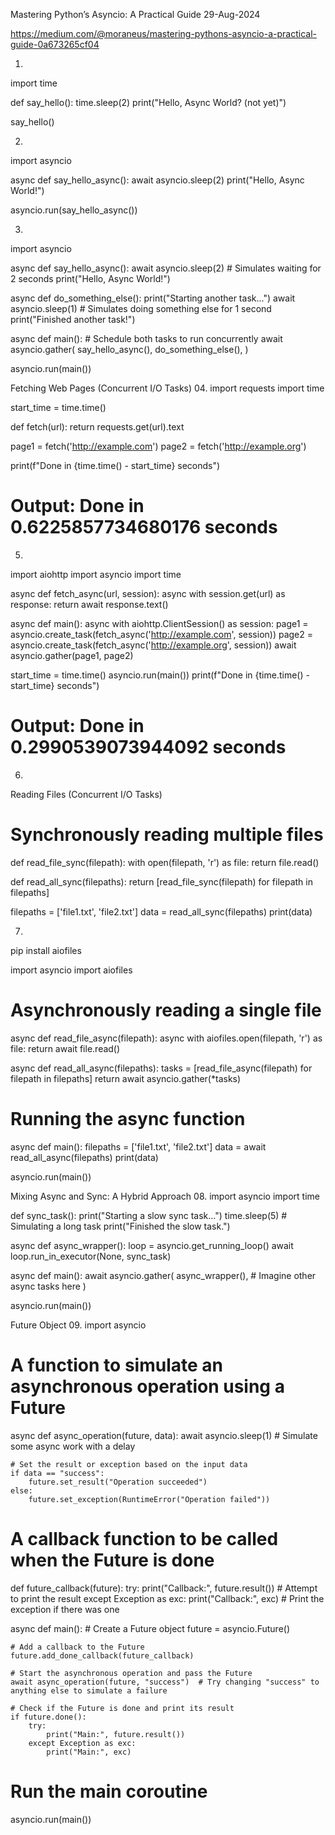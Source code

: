 Mastering Python’s Asyncio: A Practical Guide
29-Aug-2024

https://medium.com/@moraneus/mastering-pythons-asyncio-a-practical-guide-0a673265cf04


01.
import time

def say_hello():
    time.sleep(2)
    print("Hello, Async World? (not yet)")

say_hello()



02.
import asyncio

async def say_hello_async():
    await asyncio.sleep(2)
    print("Hello, Async World!")

asyncio.run(say_hello_async())



03.
import asyncio

async def say_hello_async():
    await asyncio.sleep(2)  # Simulates waiting for 2 seconds
    print("Hello, Async World!")

async def do_something_else():
    print("Starting another task...")
    await asyncio.sleep(1)  # Simulates doing something else for 1 second
    print("Finished another task!")

async def main():
    # Schedule both tasks to run concurrently
    await asyncio.gather(
        say_hello_async(),
        do_something_else(),
    )

asyncio.run(main())



Fetching Web Pages (Concurrent I/O Tasks)
04.
import requests
import time

start_time = time.time()

def fetch(url):
    return requests.get(url).text

page1 = fetch('http://example.com')
page2 = fetch('http://example.org')

print(f"Done in {time.time() - start_time} seconds")

# Output: Done in 0.6225857734680176 seconds



05.
import aiohttp
import asyncio
import time

async def fetch_async(url, session):
    async with session.get(url) as response:
        return await response.text()

async def main():
    async with aiohttp.ClientSession() as session:
        page1 = asyncio.create_task(fetch_async('http://example.com', session))
        page2 = asyncio.create_task(fetch_async('http://example.org', session))
        await asyncio.gather(page1, page2)

start_time = time.time()
asyncio.run(main())
print(f"Done in {time.time() - start_time} seconds")

# Output: Done in 0.2990539073944092 seconds



06.
Reading Files (Concurrent I/O Tasks)
# Synchronously reading multiple files
def read_file_sync(filepath):
    with open(filepath, 'r') as file:
        return file.read()

def read_all_sync(filepaths):
    return [read_file_sync(filepath) for filepath in filepaths]

filepaths = ['file1.txt', 'file2.txt']
data = read_all_sync(filepaths)
print(data)


07.
pip install aiofiles

import asyncio
import aiofiles

# Asynchronously reading a single file
async def read_file_async(filepath):
    async with aiofiles.open(filepath, 'r') as file:
        return await file.read()

async def read_all_async(filepaths):
    tasks = [read_file_async(filepath) for filepath in filepaths]
    return await asyncio.gather(*tasks)

# Running the async function
async def main():
    filepaths = ['file1.txt', 'file2.txt']
    data = await read_all_async(filepaths)
    print(data)

asyncio.run(main())




Mixing Async and Sync: A Hybrid Approach
08.
import asyncio
import time

def sync_task():
    print("Starting a slow sync task...")
    time.sleep(5)  # Simulating a long task
    print("Finished the slow task.")

async def async_wrapper():
    loop = asyncio.get_running_loop()
    await loop.run_in_executor(None, sync_task)

async def main():
    await asyncio.gather(
        async_wrapper(),
        # Imagine other async tasks here
    )

asyncio.run(main())



Future Object
09.
import asyncio

# A function to simulate an asynchronous operation using a Future
async def async_operation(future, data):
    await asyncio.sleep(1)  # Simulate some async work with a delay
    
    # Set the result or exception based on the input data
    if data == "success":
        future.set_result("Operation succeeded")
    else:
        future.set_exception(RuntimeError("Operation failed"))

# A callback function to be called when the Future is done
def future_callback(future):
    try:
        print("Callback:", future.result())  # Attempt to print the result
    except Exception as exc:
        print("Callback:", exc)  # Print the exception if there was one

async def main():
    # Create a Future object
    future = asyncio.Future()
    
    # Add a callback to the Future
    future.add_done_callback(future_callback)
    
    # Start the asynchronous operation and pass the Future
    await async_operation(future, "success")  # Try changing "success" to anything else to simulate a failure
    
    # Check if the Future is done and print its result
    if future.done():
        try:
            print("Main:", future.result())
        except Exception as exc:
            print("Main:", exc)

# Run the main coroutine
asyncio.run(main())